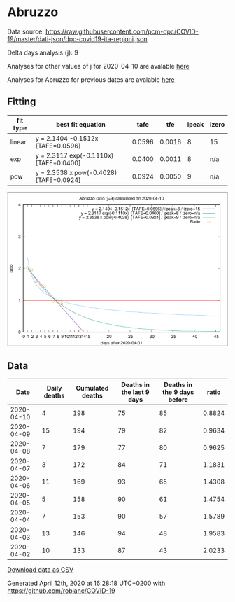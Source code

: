 # Abruzzo

Data source: https://raw.githubusercontent.com/pcm-dpc/COVID-19/master/dati-json/dpc-covid19-ita-regioni.json

Delta days analysis (j): 9

Analyses for other values of j for 2020-04-10 are avalable [here](../README.md)

Analyses for Abruzzo for previous dates are avalable [here](../../README.md)

## Fitting 
|fit type|best fit equation|tafe|tfe|ipeak|izero|
|-------|-----|--------|------|---|---|
|linear|y = 2.1404 -0.1512x  [TAFE=0.0596]|0.0596|0.0016|8|15|
|exp|y = 2.3117 exp(-0.1110x)  [TAFE=0.0400]|0.0400|0.0011|8|n/a|
|pow|y = 2.3538 x pow(-0.4028)  [TAFE=0.0924]|0.0924|0.0050|9|n/a|

![Plot](COVID-19_abruzzo_j9_2020-04-10.png)

## Data
|Date|Daily deaths|Cumulated deaths|Deaths in the last 9 days|Deaths in the 9 days before|ratio|
|----|----------|-----------|-------|--------------------|-----|
|2020-04-10|4|198|75|85|0.8824|
|2020-04-09|15|194|79|82|0.9634|
|2020-04-08|7|179|77|80|0.9625|
|2020-04-07|3|172|84|71|1.1831|
|2020-04-06|11|169|93|65|1.4308|
|2020-04-05|5|158|90|61|1.4754|
|2020-04-04|7|153|90|57|1.5789|
|2020-04-03|13|146|94|48|1.9583|
|2020-04-02|10|133|87|43|2.0233|

[Download data as CSV](COVID-19_abruzzo_j9_2020-04-10.csv)

Generated April 12th, 2020 at 16:28:18 UTC+0200 with https://github.com/robianc/COVID-19
